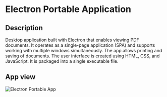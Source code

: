 # Electron Portable Application

## Description
Desktop application built with Electron that enables viewing PDF documents. It operates as a single-page application (SPA) and supports working with multiple windows simultaneously. The app allows printing and saving of documents. The user interface is created using HTML, CSS, and JavaScript. It is packaged into a single executable file.

## App view
![Electron Portable App](src/assets/EPP.gif)